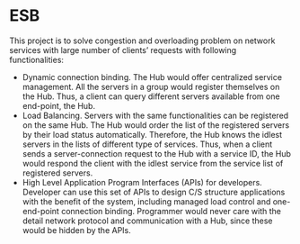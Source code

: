# ESB
This project is to solve congestion and overloading problem on network services with large number of clients’ requests with following functionalities:
-	Dynamic connection binding. The Hub would offer centralized service management. All the servers in a group would register themselves on the Hub. Thus, a client can query different servers available from one end-point, the Hub.
-	Load Balancing. Servers with the same functionalities can be registered on the same Hub. The Hub would order the list of the registered servers by their load status automatically. Therefore, the Hub knows the idlest servers in the lists of different type of services. Thus, when a client sends a server-connection request to the Hub with a service ID, the Hub would respond the client with the idlest service from the service list of registered servers.
-	High Level Application Program Interfaces (APIs) for developers. Developer can use this set of APIs to design C/S structure applications with the benefit of the system, including managed load control and one-end-point connection binding. Programmer would never care with the detail network protocol and communication with a Hub, since these would be hidden by the APIs.  
